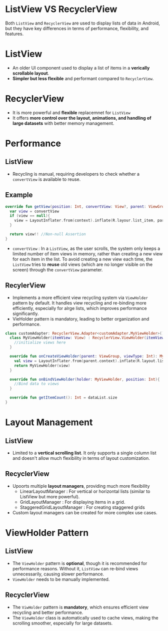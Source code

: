 # ListView VS RecyclerView
Both `ListView` and `RecyclerView` are used to display lists of data in Android, but they have key differences in terms of performance, flexibility, and features.

# ListView
- An older UI component used to display a list of items in a **verically scrollable layout**.
- **Simpler but less flexible** and performant compared to `RecyclerView`.

# RecyclerView
- It is more powerful and **flexible** replacemnet for `ListView`
- It offers **more control over the layout, animations, and handling of large datasets** with better memory management.

# Performance
## ListView
- Recycling is manual, requiring developers to check whether a `convertView` is available to reuse.

## Example
```kt
override fun getView(position: Int, convertView: View?, parent: ViewGroup): View{
  var view = convertView
  if (view == null){
    view = LayoutInflater.from(context).inflate(R.layour.list_item, parent, false)
  }

  return view!! //Non-null Assertion
}
```
- `convertView` : In a `ListView`, as the user scrolls, the system only keeps a limited number of item views in memory, rather than creating a new view for each item in the list.
  To avoid creating a new view each time, the `ListView` tries to **reuse** old views (which are no longer visible on the screen) through the `convertView` parameter.

## RecylerView
- Implements a more efficient view recycling system via `ViewHolder` pattern by default. It handles view recycling and re-binding more efficiently, especially for alrge lists, which improves performance significantly.
- VieHolder pattern is mandatory, leading to better organization and performance.

```kt
class customAdapter: RecyclerView.Adapter<customAdapter.MyViewHolder>(){
  class MyViewHolder(itemView: View) : RecyclerView.ViewHolder(itemView){
    //initialize views here
  }

  override fun onCreateViewHolder(parent: ViewGroup, viewType: Int): MyViewHolder {
    val view = LayoutInflater.from(parent.context).inflate(R.layout.list_item, parent, false)
    return MyViewHolder(view)
  }

  override fun onBindViewHolder(holder: MyViewHolder, position: Int){
    //Bind data to views
  }  

  override fun getItemCount(): Int = dataList.size
}
```

# Layout Management

## ListView
- Limited to a **vertical scrolling list**. It only supports a single column list and doesn't allow much flexibility in terms of layout customization.

## RecyclerView
- Upoorts multiple **layout managers**, providing much more flexibility
  - LinearLayoutManager : For vertical or horizontal lists (similar to ListView but more powerful).
  - GridLayoutManager : For displaying items in a grid.
  - StaggeredGridLayoutManager : For creating staggered grids
- Custom layout managers can be created for more complex use cases.

# ViewHolder Pattern

## ListView
- The `ViewHolder` pattern is **optional**, though it is recommended for performance reasons. Without it, `ListView` can re-bind views unnecessarily, causing slower performance.
- `ViewHolder` needs to be manually implemented.

## RecyclerView
- The `ViwHolder` pattern is **mandatory**, which ensures efficient view recycling and better performance.
- The `ViewHolder` class is automatically used to cache views, making the scrolling smoother, especially for large datasets.
